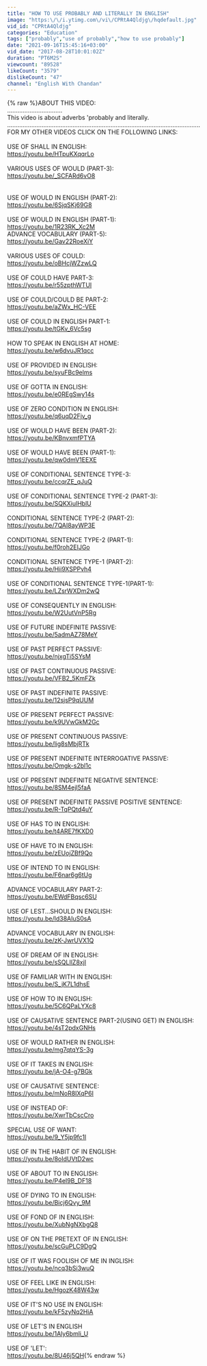 ```yaml
---
title: "HOW TO USE PROBABLY AND LITERALLY IN ENGLISH"
image: "https:\/\/i.ytimg.com\/vi\/CPRtA4Qldjg\/hqdefault.jpg"
vid_id: "CPRtA4Qldjg"
categories: "Education"
tags: ["probably","use of probably","how to use probably"]
date: "2021-09-16T15:45:16+03:00"
vid_date: "2017-08-28T10:01:02Z"
duration: "PT6M2S"
viewcount: "89528"
likeCount: "3579"
dislikeCount: "47"
channel: "English With Chandan"
---
```

{% raw %}ABOUT THIS VIDEO:<br />................................<br />This video is about adverbs 'probably and literally.<br />................................................................................................................<br />FOR MY OTHER VIDEOS CLICK ON THE FOLLOWING LINKS:<br /><br />USE OF SHALL IN ENGLISH:<br /><a rel="nofollow" target="blank" href="https://youtu.be/HTpuKXqqrLo">https://youtu.be/HTpuKXqqrLo</a><br /><br />VARIOUS USES OF WOULD (PART-3):<br /><a rel="nofollow" target="blank" href="https://youtu.be/_SCFARd6vO8">https://youtu.be/_SCFARd6vO8</a><br /><br /><br />USE OF WOULD IN ENGLISH (PART-2):<br /><a rel="nofollow" target="blank" href="https://youtu.be/6SjqSKj69G8">https://youtu.be/6SjqSKj69G8</a><br /><br />USE OF WOULD IN ENGLISH (PART-1):<br /><a rel="nofollow" target="blank" href="https://youtu.be/1R23RK_Xc2M">https://youtu.be/1R23RK_Xc2M</a><br />ADVANCE VOCABULARY (PART-5):<br /><a rel="nofollow" target="blank" href="https://youtu.be/Gav22RoeXiY">https://youtu.be/Gav22RoeXiY</a><br /><br />VARIOUS USES OF COULD:<br /><a rel="nofollow" target="blank" href="https://youtu.be/oBHcjWZzwLQ">https://youtu.be/oBHcjWZzwLQ</a><br /><br />USE OF COULD HAVE PART-3:<br /><a rel="nofollow" target="blank" href="https://youtu.be/r55zpthWTUI">https://youtu.be/r55zpthWTUI</a><br /><br />USE OF COULD/COULD BE PART-2:<br /><a rel="nofollow" target="blank" href="https://youtu.be/aZWx_HC-VEE">https://youtu.be/aZWx_HC-VEE</a><br /><br />USE OF COULD IN ENGLISH PART-1:<br /><a rel="nofollow" target="blank" href="https://youtu.be/tGKv_6Vc5sg">https://youtu.be/tGKv_6Vc5sg</a><br /><br />HOW TO SPEAK IN ENGLISH AT HOME:<br /><a rel="nofollow" target="blank" href="https://youtu.be/w6dvuJR1qcc">https://youtu.be/w6dvuJR1qcc</a><br /><br />USE OF PROVIDED IN ENGLISH:<br /><a rel="nofollow" target="blank" href="https://youtu.be/syuFBc9elms">https://youtu.be/syuFBc9elms</a><br /><br />USE OF GOTTA IN ENGLISH:<br /><a rel="nofollow" target="blank" href="https://youtu.be/e0REgSwy14s">https://youtu.be/e0REgSwy14s</a><br /><br />USE OF ZERO CONDITION IN ENGLISH:<br /><a rel="nofollow" target="blank" href="https://youtu.be/q6uqD2Fjv_g">https://youtu.be/q6uqD2Fjv_g</a><br /><br />USE OF WOULD HAVE BEEN (PART-2):<br /><a rel="nofollow" target="blank" href="https://youtu.be/KBnvxmfPTYA">https://youtu.be/KBnvxmfPTYA</a><br /><br />USE OF WOULD HAVE BEEN (PART-1):<br /><a rel="nofollow" target="blank" href="https://youtu.be/qw0dmV1EEXE">https://youtu.be/qw0dmV1EEXE</a><br /><br />USE OF CONDITIONAL SENTENCE TYPE-3:<br /><a rel="nofollow" target="blank" href="https://youtu.be/ccqrZE_qJuQ">https://youtu.be/ccqrZE_qJuQ</a><br /><br />USE OF CONDITIONAL SENTENCE TYPE-2 (PART-3):<br /><a rel="nofollow" target="blank" href="https://youtu.be/SQKXiulHblU">https://youtu.be/SQKXiulHblU</a><br /><br />CONDITIONAL SENTENCE TYPE-2 (PART-2):<br /><a rel="nofollow" target="blank" href="https://youtu.be/7QAI8ayWP3E">https://youtu.be/7QAI8ayWP3E</a><br /><br />CONDITIONAL SENTENCE TYPE-2 (PART-1):<br /><a rel="nofollow" target="blank" href="https://youtu.be/f0roh2EIJGo">https://youtu.be/f0roh2EIJGo</a><br /><br />CONDITIONAL SENTENCE TYPE-1 (PART-2):<br /><a rel="nofollow" target="blank" href="https://youtu.be/Hii9XSPPvh4">https://youtu.be/Hii9XSPPvh4</a><br /><br />USE OF CONDITIONAL SENTENCE TYPE-1(PART-1):<br /><a rel="nofollow" target="blank" href="https://youtu.be/LZsrWXDm2wQ">https://youtu.be/LZsrWXDm2wQ</a><br /><br />USE OF CONSEQUENTLY IN ENGLISH:<br /><a rel="nofollow" target="blank" href="https://youtu.be/W2UutVnP5Rg">https://youtu.be/W2UutVnP5Rg</a><br /><br />USE OF FUTURE INDEFINITE PASSIVE:<br /><a rel="nofollow" target="blank" href="https://youtu.be/5admAZ78MeY">https://youtu.be/5admAZ78MeY</a><br /><br />USE OF PAST PERFECT PASSIVE:<br /><a rel="nofollow" target="blank" href="https://youtu.be/njxgTi5SYsM">https://youtu.be/njxgTi5SYsM</a><br /><br />USE OF PAST CONTINUOUS PASSIVE:<br /><a rel="nofollow" target="blank" href="https://youtu.be/VFB2_5KmFZk">https://youtu.be/VFB2_5KmFZk</a><br /><br />USE OF PAST INDEFINITE PASSIVE:<br /><a rel="nofollow" target="blank" href="https://youtu.be/12sjsP9qUUM">https://youtu.be/12sjsP9qUUM</a><br /><br />USE OF PRESENT PERFECT PASSIVE:<br /><a rel="nofollow" target="blank" href="https://youtu.be/k9UVwGkM2Gc">https://youtu.be/k9UVwGkM2Gc</a><br /><br />USE OF PRESENT CONTINUOUS PASSIVE:<br /><a rel="nofollow" target="blank" href="https://youtu.be/lig8sMbjRTk">https://youtu.be/lig8sMbjRTk</a><br /><br />USE OF PRESENT INDEFINITE INTERROGATIVE PASSIVE:<br /><a rel="nofollow" target="blank" href="https://youtu.be/Omgk-s2bl1c">https://youtu.be/Omgk-s2bl1c</a><br /><br />USE OF PRESENT INDEFINITE NEGATIVE SENTENCE:<br /><a rel="nofollow" target="blank" href="https://youtu.be/8SM4ejI5faA">https://youtu.be/8SM4ejI5faA</a><br /><br />USE OF PRESENT INDEFINITE PASSIVE POSITIVE SENTENCE:<br /><a rel="nofollow" target="blank" href="https://youtu.be/R-TqPQtd4uY">https://youtu.be/R-TqPQtd4uY</a><br /><br />USE OF HAS TO IN ENGLISH:<br /><a rel="nofollow" target="blank" href="https://youtu.be/t4ARE7fKXD0">https://youtu.be/t4ARE7fKXD0</a><br /><br />USE OF HAVE TO IN ENGLISH:<br /><a rel="nofollow" target="blank" href="https://youtu.be/zEUojZBf9Qo">https://youtu.be/zEUojZBf9Qo</a><br /><br />USE OF INTEND TO IN ENGLISH:<br /><a rel="nofollow" target="blank" href="https://youtu.be/F6nar6g6tUg">https://youtu.be/F6nar6g6tUg</a><br /><br />ADVANCE VOCABULARY PART-2:<br /><a rel="nofollow" target="blank" href="https://youtu.be/EWdFBqsc6SU">https://youtu.be/EWdFBqsc6SU</a><br /><br />USE OF LEST...SHOULD IN ENGLISH:<br /><a rel="nofollow" target="blank" href="https://youtu.be/Id38AIuS0sA">https://youtu.be/Id38AIuS0sA</a><br /><br />ADVANCE VOCABULARY IN ENGLISH:<br /><a rel="nofollow" target="blank" href="https://youtu.be/zK-JwrUVX1Q">https://youtu.be/zK-JwrUVX1Q</a><br /><br />USE OF DREAM OF IN ENGLISH:<br /><a rel="nofollow" target="blank" href="https://youtu.be/sSQLIlZ8xjI">https://youtu.be/sSQLIlZ8xjI</a><br /><br />USE OF FAMILIAR WITH IN ENGLISH:<br /><a rel="nofollow" target="blank" href="https://youtu.be/S_jK7L1dhsE">https://youtu.be/S_jK7L1dhsE</a><br /><br />USE OF HOW TO IN ENGLISH:<br /><a rel="nofollow" target="blank" href="https://youtu.be/5C6QPaLYXc8">https://youtu.be/5C6QPaLYXc8</a><br /><br />USE OF CAUSATIVE SENTENCE PART-2(USING GET) IN ENGLISH:<br /><a rel="nofollow" target="blank" href="https://youtu.be/4sT2pdxGNHs">https://youtu.be/4sT2pdxGNHs</a><br /><br />USE OF WOULD RATHER IN ENGLISH:<br /><a rel="nofollow" target="blank" href="https://youtu.be/mg7qtqYS-3g">https://youtu.be/mg7qtqYS-3g</a><br /><br />USE OF IT TAKES IN ENGLISH:<br /><a rel="nofollow" target="blank" href="https://youtu.be/jA-O4-g7BGk">https://youtu.be/jA-O4-g7BGk</a><br /><br />USE OF CAUSATIVE SENTENCE:<br /><a rel="nofollow" target="blank" href="https://youtu.be/mNoR8IXqP6I">https://youtu.be/mNoR8IXqP6I</a><br /><br />USE OF INSTEAD OF:<br /><a rel="nofollow" target="blank" href="https://youtu.be/XwrTbCscCro">https://youtu.be/XwrTbCscCro</a><br /><br />SPECIAL USE OF WANT:<br /><a rel="nofollow" target="blank" href="https://youtu.be/9_Y5jp9fc1I">https://youtu.be/9_Y5jp9fc1I</a><br /><br />USE OF IN THE HABIT OF IN ENGLISH:<br /><a rel="nofollow" target="blank" href="https://youtu.be/8oIdUVtD2wc">https://youtu.be/8oIdUVtD2wc</a><br /><br />USE OF ABOUT TO IN ENGLISH:<br /><a rel="nofollow" target="blank" href="https://youtu.be/P4eI9B_DF18">https://youtu.be/P4eI9B_DF18</a><br /><br />USE OF DYING TO IN ENGLISH:<br /><a rel="nofollow" target="blank" href="https://youtu.be/Bicj6Qvy_9M">https://youtu.be/Bicj6Qvy_9M</a><br /><br />USE OF FOND OF IN ENGLISH:<br /><a rel="nofollow" target="blank" href="https://youtu.be/XubNgNXbgQ8">https://youtu.be/XubNgNXbgQ8</a><br /><br />USE OF ON THE PRETEXT OF IN ENGLISH:<br /><a rel="nofollow" target="blank" href="https://youtu.be/scGuPLC9DgQ">https://youtu.be/scGuPLC9DgQ</a><br /><br />USE OF IT WAS FOOLISH OF ME IN INGLISH:<br /><a rel="nofollow" target="blank" href="https://youtu.be/ncq3bSi3wuQ">https://youtu.be/ncq3bSi3wuQ</a><br /><br />USE OF FEEL LIKE IN ENGLISH:<br /><a rel="nofollow" target="blank" href="https://youtu.be/HgozK48W43w">https://youtu.be/HgozK48W43w</a><br /><br />USE OF IT'S NO USE IN ENGLISH:<br /><a rel="nofollow" target="blank" href="https://youtu.be/kF5zyNq2HiA">https://youtu.be/kF5zyNq2HiA</a><br /><br />USE OF LET'S IN ENGLISH<br /><a rel="nofollow" target="blank" href="https://youtu.be/1Aly6bmli_U">https://youtu.be/1Aly6bmli_U</a><br /><br />USE OF 'LET':<br /><a rel="nofollow" target="blank" href="https://youtu.be/8U46j5QH">https://youtu.be/8U46j5QH</a>{% endraw %}

